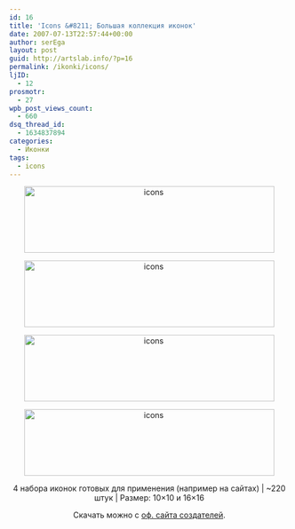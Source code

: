 ```yaml
---
id: 16
title: 'Icons &#8211; Большая коллекция иконок'
date: 2007-07-13T22:57:44+00:00
author: serEga
layout: post
guid: http://artslab.info/?p=16
permalink: /ikonki/icons/
ljID:
  - 12
prosmotr:
  - 27
wpb_post_views_count:
  - 660
dsq_thread_id:
  - 1634837894
categories:
  - Иконки
tags:
  - icons
---
```

<p align="center">
  <img title="icons" src="http://img480.imageshack.us/img480/7630/pidiagona01qa1.png" border="0" alt="icons" width="450" height="120" />
</p>

<p align="center">
  <img title="icons" src="http://img412.imageshack.us/img412/9189/pidiagona02xx7.png" border="0" alt="icons" width="450" height="120" />
</p>

<p align="center">
  <img title="icons" src="http://img404.imageshack.us/img404/444/pidiagona03ks2.png" border="0" alt="icons" width="450" height="120" />
</p>

<p align="center">
  <img title="icons" src="http://img78.imageshack.us/img78/2717/pidiagona04sb8.png" border="0" alt="icons" width="450" height="120" />
</p>

<p align="center">
  4 набора иконок готовых для применения (например на сайтах) | ~220 штук | Размер: 10&#215;10 и 16&#215;16
</p>

<p align="center">
  Скачать можно с <a title="authors homepage" href="http://anonym.to/?http://www.pinvoke.com/" target="_blank">оф. сайта создателей</a>.
</p>